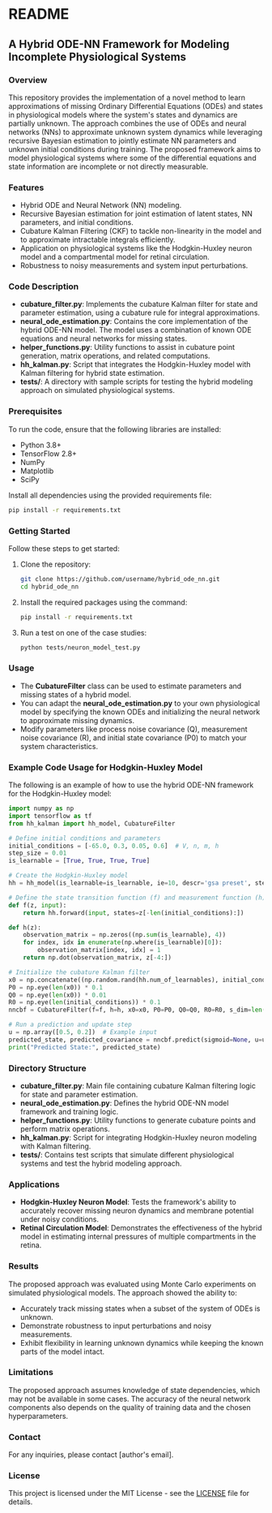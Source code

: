 # README

## A Hybrid ODE-NN Framework for Modeling Incomplete Physiological Systems

### Overview
This repository provides the implementation of a novel method to learn approximations of missing Ordinary Differential Equations (ODEs) and states in physiological models where the system's states and dynamics are partially unknown. The approach combines the use of ODEs and neural networks (NNs) to approximate unknown system dynamics while leveraging recursive Bayesian estimation to jointly estimate NN parameters and unknown initial conditions during training. The proposed framework aims to model physiological systems where some of the differential equations and state information are incomplete or not directly measurable.

### Features
- Hybrid ODE and Neural Network (NN) modeling.
- Recursive Bayesian estimation for joint estimation of latent states, NN parameters, and initial conditions.
- Cubature Kalman Filtering (CKF) to tackle non-linearity in the model and to approximate intractable integrals efficiently.
- Application on physiological systems like the Hodgkin-Huxley neuron model and a compartmental model for retinal circulation.
- Robustness to noisy measurements and system input perturbations.

### Code Description
- **cubature_filter.py**: Implements the cubature Kalman filter for state and parameter estimation, using a cubature rule for integral approximations.
- **neural_ode_estimation.py**: Contains the core implementation of the hybrid ODE-NN model. The model uses a combination of known ODE equations and neural networks for missing states.
- **helper_functions.py**: Utility functions to assist in cubature point generation, matrix operations, and related computations.
- **hh_kalman.py**: Script that integrates the Hodgkin-Huxley model with Kalman filtering for hybrid state estimation.
- **tests/**: A directory with sample scripts for testing the hybrid modeling approach on simulated physiological systems.

### Prerequisites
To run the code, ensure that the following libraries are installed:
- Python 3.8+
- TensorFlow 2.8+
- NumPy
- Matplotlib
- SciPy

Install all dependencies using the provided requirements file:
```sh
pip install -r requirements.txt
```

### Getting Started
Follow these steps to get started:
1. Clone the repository:
    ```sh
    git clone https://github.com/username/hybrid_ode_nn.git
    cd hybrid_ode_nn
    ```
2. Install the required packages using the command:
    ```sh
    pip install -r requirements.txt
    ```
3. Run a test on one of the case studies:
    ```sh
    python tests/neuron_model_test.py
    ```

### Usage
- The **CubatureFilter** class can be used to estimate parameters and missing states of a hybrid model.
- You can adapt the **neural_ode_estimation.py** to your own physiological model by specifying the known ODEs and initializing the neural network to approximate missing dynamics.
- Modify parameters like process noise covariance (Q), measurement noise covariance (R), and initial state covariance (P0) to match your system characteristics.

### Example Code Usage for Hodgkin-Huxley Model
The following is an example of how to use the hybrid ODE-NN framework for the Hodgkin-Huxley model:

```python
import numpy as np
import tensorflow as tf
from hh_kalman import hh_model, CubatureFilter

# Define initial conditions and parameters
initial_conditions = [-65.0, 0.3, 0.05, 0.6]  # V, n, m, h
step_size = 0.01
is_learnable = [True, True, True, True]

# Create the Hodgkin-Huxley model
hh = hh_model(is_learnable=is_learnable, ie=10, descr='gsa preset', step_size=step_size)

# Define the state transition function (f) and measurement function (h)
def f(z, input):
    return hh.forward(input, states=z[-len(initial_conditions):])

def h(z):
    observation_matrix = np.zeros((np.sum(is_learnable), 4))
    for index, idx in enumerate(np.where(is_learnable)[0]):
        observation_matrix[index, idx] = 1
    return np.dot(observation_matrix, z[-4:])

# Initialize the cubature Kalman filter
x0 = np.concatenate((np.random.rand(hh.num_of_learnables), initial_conditions))
P0 = np.eye(len(x0)) * 0.1
Q0 = np.eye(len(x0)) * 0.01
R0 = np.eye(len(initial_conditions)) * 0.1
nncbf = CubatureFilter(f=f, h=h, x0=x0, P0=P0, Q0=Q0, R0=R0, s_dim=len(initial_conditions))

# Run a prediction and update step
u = np.array([0.5, 0.2])  # Example input
predicted_state, predicted_covariance = nncbf.predict(sigmoid=None, u=u)
print("Predicted State:", predicted_state)
```

### Directory Structure
- **cubature_filter.py**: Main file containing cubature Kalman filtering logic for state and parameter estimation.
- **neural_ode_estimation.py**: Defines the hybrid ODE-NN model framework and training logic.
- **helper_functions.py**: Utility functions to generate cubature points and perform matrix operations.
- **hh_kalman.py**: Script for integrating Hodgkin-Huxley neuron modeling with Kalman filtering.
- **tests/**: Contains test scripts that simulate different physiological systems and test the hybrid modeling approach.

### Applications
- **Hodgkin-Huxley Neuron Model**: Tests the framework's ability to accurately recover missing neuron dynamics and membrane potential under noisy conditions.
- **Retinal Circulation Model**: Demonstrates the effectiveness of the hybrid model in estimating internal pressures of multiple compartments in the retina.

### Results
The proposed approach was evaluated using Monte Carlo experiments on simulated physiological models. The approach showed the ability to:
- Accurately track missing states when a subset of the system of ODEs is unknown.
- Demonstrate robustness to input perturbations and noisy measurements.
- Exhibit flexibility in learning unknown dynamics while keeping the known parts of the model intact.

### Limitations
The proposed approach assumes knowledge of state dependencies, which may not be available in some cases. The accuracy of the neural network components also depends on the quality of training data and the chosen hyperparameters.

### Contact
For any inquiries, please contact [author's email].

### License
This project is licensed under the MIT License - see the [LICENSE](LICENSE) file for details.
